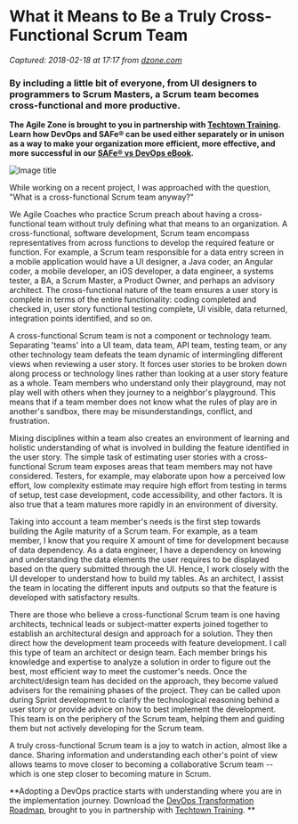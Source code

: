 # What it Means to Be a Truly Cross-Functional Scrum Team

_Captured: 2018-02-18 at 17:17 from [dzone.com](https://dzone.com/articles/what-it-means-to-be-a-truly-cross-functional-scrum?edition=334910&utm_source=Zone%20Newsletter&utm_medium=email&utm_campaign=agile%202017-11-14)_

### By including a little bit of everyone, from UI designers to programmers to Scrum Masters, a Scrum team becomes cross-functional and more productive.

**The Agile Zone is brought to you in partnership with [Techtown Training](https://dzone.com/go?i=275424&u=http%3A%2F%2Ftechtowntraining.com%2F%3Futm_source%3Ddzone%26utm_medium%3Dfooter). Learn how DevOps and SAFe® can be used either separately or in unison as a way to make your organization more efficient, more effective, and more successful in our [SAFe® vs DevOps eBook](https://dzone.com/go?i=275424&u=http%3A%2F%2Fpages.aspeinc.com%2FSAFe-vs-DevOps.html%3Futm_source%3Ddzone%26utm_medium%3Dfooter%26utm_campaign%3Dsafe_vs_devops%26utm_content%3Debook).**

![Image title](https://dzone.com/storage/temp/7136963-cross-functional-scrum-team-4.jpg)

While working on a recent project, I was approached with the question, "What is a cross-functional Scrum team anyway?"

We Agile Coaches who practice Scrum preach about having a cross-functional team without truly defining what that means to an organization. A cross-functional, software development, Scrum team encompass representatives from across functions to develop the required feature or function. For example, a Scrum team responsible for a data entry screen in a mobile application would have a UI designer, a Java coder, an Angular coder, a mobile developer, an iOS developer, a data engineer, a systems tester, a BA, a Scrum Master, a Product Owner, and perhaps an advisory architect. The cross-functional nature of the team ensures a user story is complete in terms of the entire functionality: coding completed and checked in, user story functional testing complete, UI visible, data returned, integration points identified, and so on.

A cross-functional Scrum team is not a component or technology team. Separating 'teams' into a UI team, data team, API team, testing team, or any other technology team defeats the team dynamic of intermingling different views when reviewing a user story. It forces user stories to be broken down along process or technology lines rather than looking at a user story feature as a whole. Team members who understand only their playground, may not play well with others when they journey to a neighbor's playground. This means that if a team member does not know what the rules of play are in another's sandbox, there may be misunderstandings, conflict, and frustration.

Mixing disciplines within a team also creates an environment of learning and holistic understanding of what is involved in building the feature identified in the user story. The simple task of estimating user stories with a cross-functional Scrum team exposes areas that team members may not have considered. Testers, for example, may elaborate upon how a perceived low effort, low complexity estimate may require high effort from testing in terms of setup, test case development, code accessibility, and other factors. It is also true that a team matures more rapidly in an environment of diversity.

Taking into account a team member's needs is the first step towards building the Agile maturity of a Scrum team. For example, as a team member, I know that you require X amount of time for development because of data dependency. As a data engineer, I have a dependency on knowing and understanding the data elements the user requires to be displayed based on the query submitted through the UI. Hence, I work closely with the UI developer to understand how to build my tables. As an architect, I assist the team in locating the different inputs and outputs so that the feature is developed with satisfactory results.

There are those who believe a cross-functional Scrum team is one having architects, technical leads or subject-matter experts joined together to establish an architectural design and approach for a solution. They then direct how the development team proceeds with feature development. I call this type of team an architect or design team. Each member brings his knowledge and expertise to analyze a solution in order to figure out the best, most efficient way to meet the customer's needs. Once the architect/design team has decided on the approach, they become valued advisers for the remaining phases of the project. They can be called upon during Sprint development to clarify the technological reasoning behind a user story or provide advice on how to best implement the development. This team is on the periphery of the Scrum team, helping them and guiding them but not actively developing for the Scrum team.

A truly cross-functional Scrum team is a joy to watch in action, almost like a dance. Sharing information and understanding each other's point of view allows teams to move closer to becoming a collaborative Scrum team -- which is one step closer to becoming mature in Scrum.

**Adopting a DevOps practice starts with understanding where you are in the implementation journey. Download the [DevOps Transformation Roadmap](https://dzone.com/go?i=266427&u=http%3A%2F%2Fpages.techtowntraining.com%2FDevOpsRoadmapDzone_DevOpsTransformationRoadmap.html%3Futm_source%3Ddzone%26utm_medium%3Dheader%26utm_campaign%3Ddevops-transformation), brought to you in partnership with [Techtown Training](https://dzone.com/go?i=266427&u=http%3A%2F%2Fwww.techtowntraining.com%2F). **
